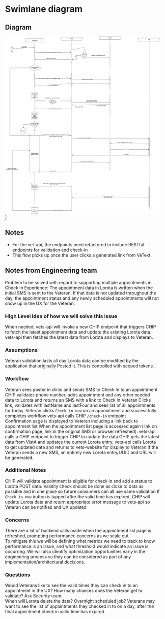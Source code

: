 # Swimlane diagram

## Diagram

![Sequence v0](./assets/architecture.v2.2.png)]

## Notes

- For the vet-api, the endpoints need refactored to include RESTful endpoints for validation and check-in
- This flow picks up once the user clicks a generated link from VeText.

## Notes from Engineering team

Problem to be solved with regard to supporting multiple appointments in Check In Experience:
The appointment data in Lorota is written when the initial SMS is sent to the Veteran. If that data is not updated throughout the day, the appointment status and any newly scheduled appointments will not show up in the UX for the Veteran.

### High Level idea of how we will solve this issue

When needed, vets-api will invoke a new CHIP endpoint that triggers CHIP to fetch the latest appointment data and update the existing Lorota data. vets-api then fetches the latest data from Lorota and displays to Veteran.

### Assumptions

Veteran validation lasts all day
Lorota data can be modified by the application that originally Posted it. This is controlled with scoped tokens.

### Workflow

Veteran sees poster in clinic and sends SMS to Check In to an appointment
CHIP validates phone number, adds appointment and any other needed data to Lorota and returns an SMS with a link to Check In
Veteran Clicks link, validates with lastName and lastFour and sees list of all appointments for today.
Veteran clicks `Check in now` on an appointment and successfully completes workflow
vets-api calls CHIP `/check-in` endpoint  
Confirmation page is displayed to Veteran including a link back to appointment list
When the appointment list page is accessed again (link on confirmation page, link in the original SMS or browser refreshed):
vets-api calls a CHIP endpoint to trigger CHIP to update the data
CHIP gets the latest data from VistA and updates the current Lorota entry.
vets-api calls Lorota to get updated data and returns to vets-website for display to Veteran
If the Veteran sends a new SMS, an entirely new Lorota entry/UUID and URL will be generated.  

### Additional Notes

CHIP will validate appointment is eligible for check in and add a status to Lorota POST data.
Validity check should be done as close to data as possible and in one place so future consumers can all use same validation
If `Check in now` button is tapped after the valid time has expired, CHIP will update Lorota data and return appropriate error message to vets-api so Veteran can be notified and UX updated

### Concerns

There are a lot of backend calls made when the appointment list page is refreshed, prompting performance concerns as we scale out.  
To mitigate this we will be defining what metrics we need to track to know performance is an issue, and what threshold would indicate an issue is occurring.
We will also identify optimization opportunities early in the engineering process so they can be considered as part of any implementation/architectural decisions.

### Questions

Would Veterans like to see the valid times they can check in to an appointment in the UX?
How many chances does the Veteran get to validate? Ask Security team.  
When will Lorota delete the data? Overnight scheduled job?
Veterans may want to see the list of appointments they checked in to on a day, after the final appointment check in valid time has expired.
